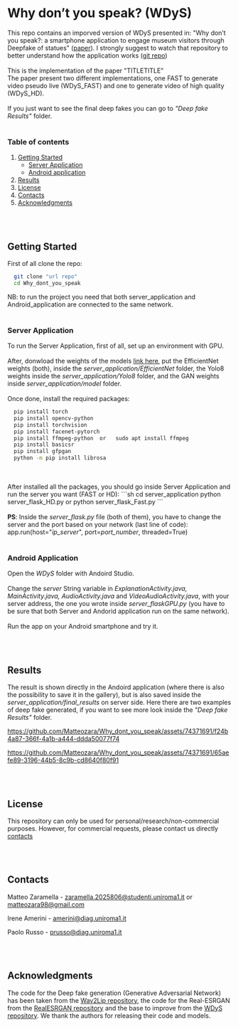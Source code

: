 # Why don’t you speak? (WDyS)
This repo contains an imporved version of WDyS presented in: "Why don’t you speak?: a smartphone application to engage
museum visitors through Deepfake of statues" (<a href="https://dl.acm.org/doi/10.1145/3607542.3617359">paper</a>). I strongly suggest to watch that repository to better understand how the application works (<a href="https://github.com/Matteozara/Why_dont_you_speak/tree/master">git repo</a>)
<br>
<br>
This is the implementation of the paper "TITLETITLE"
<br>
The paper present two different implementations, one FAST to generate video pseudo live (WDyS_FAST) and one to generate video of high quality (WDyS_HD).
<br>
<br>
If you just want to see the final deep fakes you can go to <i>"Deep fake Results" </i> folder.
<br>
<br>
<!-- TABLE OF CONTENTS -->

### Table of contents
  <ol>
    <li>
      <a href="#getting-started">Getting Started</a>
      <ul>
        <li><a href="#server-application">Server Application</a></li>
        <li><a href="#android-application">Android application</a></li>
      </ul>
    </li>
    <li><a href="#results">Results</a></li>
    <li><a href="#license">License</a></li>
    <li><a href="#contacts">Contacts</a></li>
    <li><a href="#acknowledgments">Acknowledgments</a></li>
  </ol>
  
<br>
<br>



## Getting Started
<!--https://github.com/Matteozara/Why_dont_you_speak.git-->

First of all clone the repo:
```sh
  git clone "url repo"
  cd Why_dont_you_speak
  ```
NB: to run the project you need that both server_application and Android_application are connected to the same network.
<br>
<br>

### Server Application

To run the Server Application, first of all, set up an environment with GPU.
<br>
<br>
After, donwload the weights of the models [link here](https://drive.google.com/drive/folders/1EwbSPdOrXYlIqTS0SufuodawTS7eR-1P?usp=drive_link), put the EfficientNet weights (both), inside the <i>server_application/EfficientNet</i> folder, the Yolo8 weights inside the <i>server_application/Yolo8</i> folder, and the GAN weights inside <i>server_application/model</i> folder.
<br>
<br>
Once done, install the required packages:
```sh
  pip install torch
  pip install opencv-python
  pip install torchvision
  pip install facenet-pytorch
  pip install ffmpeg-python  or   sudo apt install ffmpeg
  pip install basicsr
  pip install gfpgan
  python -m pip install librosa  
  ```
<br>
<br>
After installed all the packages, you should go inside Server Application and run the server you want (FAST or HD):
```sh
  cd server_application
  python server_flask_HD.py or python server_flask_Fast.py
  ```
<br>
<br>
<b>PS</b>: Inside the <i>server_flask.py</i> file (both of them), you have to change the server and the port based on your network (last line of code):
<br>
app.run(host="<i>ip_server</i>", port=<i>port_number</i>, threaded=True)
<br>
<br>

### Android Application
Open the <I>WDyS</i> folder with Andoird Studio. 
<br>
<br>
Change the <i>server</i> String variable in <i>ExplanationActivity.java, MainActivity.java, AudioActivity.java</i> and <i>VideoAudioActivity.java</i>, with your server address, the one you wrote inside <i>server_flaskGPU.py</i> (you have to be sure that both Server and Andorid application run on the same network).
<br>
<br>
Run the app on your Android smartphone and try it.

<br>
<br>

## Results
The result is shown directly in the Andoird application (where there is also the possibility to save it in the gallery), but is also saved inside the <i>server_application/final_results</i> on server side.
Here there are two examples of deep fake generated, if you want to see more look inside the <i>"Deep fake Results" </i> folder.

https://github.com/Matteozara/Why_dont_you_speak/assets/74371691/f24b4a87-366f-4a1b-a444-ddda50077f74

https://github.com/Matteozara/Why_dont_you_speak/assets/74371691/65aefe89-3196-44b5-8c9b-cd8640f80f91

  
<br>
<br>

## License
This repository can only be used for personal/research/non-commercial purposes. However, for commercial requests, please contact us directly <a href="#contacts">contacts</a>
  
<br>
<br>

## Contacts
Matteo Zaramella - zaramella.2025806@studenti.uniroma1.it or matteozara98@gmail.com

Irene Amerini - amerini@diag.uniroma1.it

Paolo Russo - prusso@diag.uniroma1.it
  
<br>
<br>

## Acknowledgments

The code for the Deep fake generation (Generative Adversarial Network) has been taken from the [Wav2Lip repository](https://github.com/Rudrabha/Wav2Lip), the code for the Real-ESRGAN from the [RealESRGAN repository](https://github.com/xinntao/Real-ESRGAN) and the base to improve from the [WDyS repository](https://github.com/Matteozara/Why_dont_you_speak/tree/master). We thank the authors for releasing their code and models.